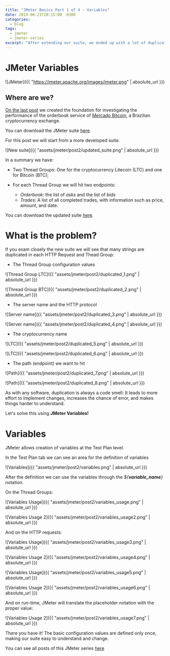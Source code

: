 ```yaml
---
title: "JMeter Basics Part 1 of 4 - Variables"
date: 2019-06-21T20:15:00 -0300
categories:
  - blog
tags:
  - jmeter
  - jmeter-series
excerpt: "After extending our suite, we ended up with a lot of duplicated code and now we have a lot of work to make any change. Let's fix this problem."
---
```


# JMeter Variables

![JMeter]({{ "https://jmeter.apache.org/images/jmeter.png" | absolute_url }})

## Where are we?

[On the last post](http://thatsabug.com/2019/06/06/jmeter_1-jmeter_basics.html) we created the foundation for investigating the performance of the orderbook service of [Mercado Bitcoin](https://www.mercadobitcoin.com.br), a Brazilian cryptocurrency exchange.

You can download the JMeter suite [here](https://raw.githubusercontent.com/JoaoGFarias/JoaoGFarias.github.io/master/assets/jmeter/post1/jmeter_basics.jmx).

For this post we will start from a more developed suite.

![New suite]({{ "assets/jmeter/post2/updated_suite.png" | absolute_url }})

In a summary we have:

* Two Thread Groups: One for the cryptocurrency Litecoin (LTC) and one for Bitcoin (BTC);

* For each Thread Group we will hit two endpoints:
  * _Orderbook_: the list of _asks_ and the list of _bids_
  * _Trades_: A list of all completed trades, with information such as price, amount, and date.

You can download the updated suite [here](https://raw.githubusercontent.com/JoaoGFarias/JoaoGFarias.github.io/master/assets/jmeter/post2/jmeter_variable1.jmx).

# What is the problem?

If you exam closely the new suite we will see that many strings are duplicated in each HTTP Request and Thead Group:

* The Thread Group configuration values

![Thread Group LTC]({{ "assets/jmeter/post2/duplicated_1.png" | absolute_url }})

![Thread Group BTC]({{ "assets/jmeter/post2/duplicated_2.png" | absolute_url }})

* The server name and the HTTP protocol

![Server name]({{ "assets/jmeter/post2/duplicated_3.png" | absolute_url }})

![Server name]({{ "assets/jmeter/post2/duplicated_4.png" | absolute_url }})

* The cryptocurrency name

![LTC]({{ "assets/jmeter/post2/duplicated_5.png" | absolute_url }})

![LTC]({{ "assets/jmeter/post2/duplicated_6.png" | absolute_url }})

* The path (endpoint) we want to hit

![Path]({{ "assets/jmeter/post2/duplicated_7.png" | absolute_url }})

![Path]({{ "assets/jmeter/post2/duplicated_8.png" | absolute_url }})

As with any software, duplication is always a code smell: It leads to more effort to implement changes, increases the chance of error, and makes things harder to understand.

Let's solve this using **JMeter Variables!**

# Variables

JMeter allows creation of variables at the Test Plan level.

In the Test Plan tab we can see an area for the definition of variables

![Variables]({{ "assets/jmeter/post2/variables.png" | absolute_url }})

After the definition we can use the variables through the _${**variable_name**}_ notation.

On the Thread Groups:

![Variables Usage]({{ "assets/jmeter/post2/variables_usage.png" | absolute_url }})

![Variables Usage 2]({{ "assets/jmeter/post2/variables_usage2.png" | absolute_url }})

And on the HTTP requests:

![Variables Usage]({{ "assets/jmeter/post2/variables_usage3.png" | absolute_url }})

![Variables Usage 2]({{ "assets/jmeter/post2/variables_usage4.png" | absolute_url }})

![Variables Usage]({{ "assets/jmeter/post2/variables_usage5.png" | absolute_url }})

![Variables Usage 2]({{ "assets/jmeter/post2/variables_usage6.png" | absolute_url }})

And on run-time, JMeter will translate the placeholder notation with the proper value:

![Variables Usage 2]({{ "assets/jmeter/post2/variables_usage7.png" | absolute_url }})

There you have it!
The basic configuration values are defined only once, making our suite easy to understand and change.

You can see all posts of this JMeter series [here](http://thatsabug.com/tag/jmeter-series.html)
